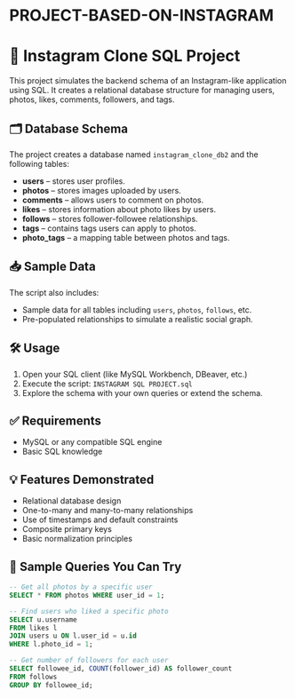 # PROJECT-BASED-ON-INSTAGRAM
# 📸 Instagram Clone SQL Project

This project simulates the backend schema of an Instagram-like application using SQL. It creates a relational database structure for managing users, photos, likes, comments, followers, and tags.

## 🗂️ Database Schema

The project creates a database named `instagram_clone_db2` and the following tables:

- **users** – stores user profiles.
- **photos** – stores images uploaded by users.
- **comments** – allows users to comment on photos.
- **likes** – stores information about photo likes by users.
- **follows** – stores follower-followee relationships.
- **tags** – contains tags users can apply to photos.
- **photo_tags** – a mapping table between photos and tags.

## 📥 Sample Data

The script also includes:

- Sample data for all tables including `users`, `photos`, `follows`, etc.
- Pre-populated relationships to simulate a realistic social graph.

## 🛠️ Usage

1. Open your SQL client (like MySQL Workbench, DBeaver, etc.)
2. Execute the script: `INSTAGRAM SQL PROJECT.sql`
3. Explore the schema with your own queries or extend the schema.

## ✅ Requirements

- MySQL or any compatible SQL engine
- Basic SQL knowledge

## 💡 Features Demonstrated

- Relational database design
- One-to-many and many-to-many relationships
- Use of timestamps and default constraints
- Composite primary keys
- Basic normalization principles

## 📎 Sample Queries You Can Try

```sql
-- Get all photos by a specific user
SELECT * FROM photos WHERE user_id = 1;

-- Find users who liked a specific photo
SELECT u.username
FROM likes l
JOIN users u ON l.user_id = u.id
WHERE l.photo_id = 1;

-- Get number of followers for each user
SELECT followee_id, COUNT(follower_id) AS follower_count
FROM follows
GROUP BY followee_id;

